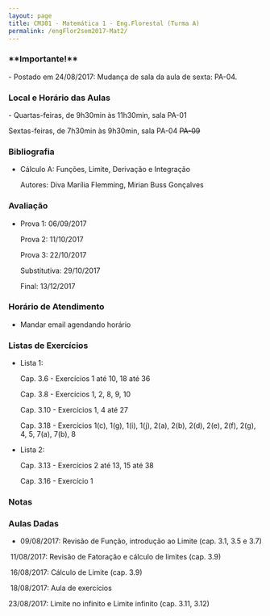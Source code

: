 ```yaml
---
layout: page
title: CM301 - Matemática 1 - Eng.Florestal (Turma A)
permalink: /engFlor2sem2017-Mat2/
---
```


<h3>**Importante!**</h3>
- Postado em 24/08/2017: Mudança de sala da aula de sexta: PA-04.

<h3>Local e Horário das Aulas</h3>
- Quartas-feiras, de 9h30min às 11h30min, sala PA-01

  Sextas-feiras, de 7h30min às 9h30min, sala PA-04 <strike>PA-09</strike>
  
<h3>Bibliografia</h3>

- Cálculo A: Funções, Limite, Derivação e Integração 
	
  Autores: Diva Marília Flemming, Mirian Buss Gonçalves

<h3>Avaliação</h3>

- Prova 1: 06/09/2017
  
  Prova 2: 11/10/2017
  
  Prova 3: 22/10/2017
  
  Substitutiva: 29/10/2017
  
  Final: 13/12/2017

<h3>Horário de Atendimento</h3>

- Mandar email agendando horário

<h3>Listas de Exercícios</h3>

- Lista 1:

  Cap. 3.6 - Exercícios 1 até 10, 18 até 36

  Cap. 3.8 - Exercícios 1, 2, 8, 9, 10

  Cap. 3.10 - Exercícios 1, 4 até 27

  Cap. 3.18 - Exercícios 1(c), 1(g), 1(i), 1(j), 2(a), 2(b), 2(d), 2(e), 2(f), 2(g), 4, 5, 7(a), 7(b), 8

- Lista 2:

  Cap. 3.13 - Exercícios 2 até 13, 15 até 38

  Cap. 3.16 - Exercício 1
  
<h3>Notas</h3>

<h3>Aulas Dadas</h3>

- 09/08/2017: Revisão de Função, introdução ao Limite (cap. 3.1, 3.5 e 3.7)

  11/08/2017: Revisão de Fatoração e cálculo de limites (cap. 3.9)
  
  16/08/2017: Cálculo de Limite (cap. 3.9)
  
  18/08/2017: Aula de exercícios
  
  23/08/2017: Limite no infinito e Limite infinito (cap. 3.11, 3.12)
